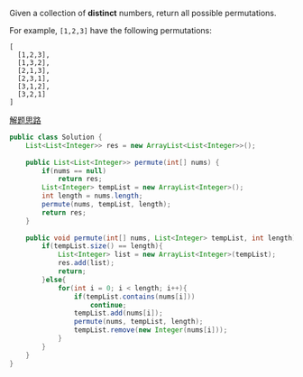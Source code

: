 Given a collection of **distinct** numbers, return all possible permutations.

For example,
`[1,2,3]` have the following permutations:
```
[
  [1,2,3],
  [1,3,2],
  [2,1,3],
  [2,3,1],
  [3,1,2],
  [3,2,1]
]
```

[解题思路](http://blog.csdn.net/ljiabin/article/details/40151393)

```java
public class Solution {
    List<List<Integer>> res = new ArrayList<List<Integer>>();
    
    public List<List<Integer>> permute(int[] nums) {
        if(nums == null)
            return res;
        List<Integer> tempList = new ArrayList<Integer>();
        int length = nums.length;
        permute(nums, tempList, length);
        return res;
    }
    
    public void permute(int[] nums, List<Integer> tempList, int length){
        if(tempList.size() == length){
            List<Integer> list = new ArrayList<Integer>(tempList);
            res.add(list);
            return;
        }else{
            for(int i = 0; i < length; i++){
                if(tempList.contains(nums[i]))
                    continue;
                tempList.add(nums[i]);
                permute(nums, tempList, length);
                tempList.remove(new Integer(nums[i]));
            }
        }
    }
}
```
